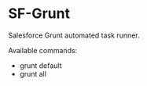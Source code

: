 SF-Grunt
========

Salesforce Grunt automated task runner.

Available commands:

- grunt default 
- grunt all
